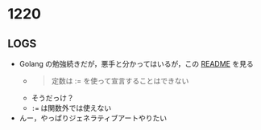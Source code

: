 # 1220

## LOGS

- Golang の勉強続きだが，悪手と分かってはいるが，この [README](https://github.com/s-kawabe/learn-go) を見る
  - > 定数は := を使って宣言することはできない
  - そうだっけ？
  - `:=` は関数外では使えない
- んー，やっぱりジェネラティブアートやりたい
